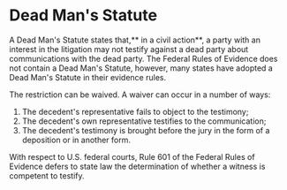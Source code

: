 # Dead Man's Statute

A Dead Man's Statute states that,** in a civil action**, a party with an interest in the litigation may not testify against a dead party about communications with the dead party. The Federal Rules of Evidence does not contain a Dead Man's Statute, however, many states have adopted a Dead Man's Statute in their evidence rules.

The restriction can be waived. A waiver can occur in a number of ways:&#x20;

1. The decedent's representative fails to object to the testimony;
2. The decedent's own representative testifies to the communication;
3. The decedent's testimony is brought before the jury in the form of a deposition or in another form.

With respect to U.S. federal courts, Rule 601 of the Federal Rules of Evidence defers to state law the determination of whether a witness is competent to testify.
